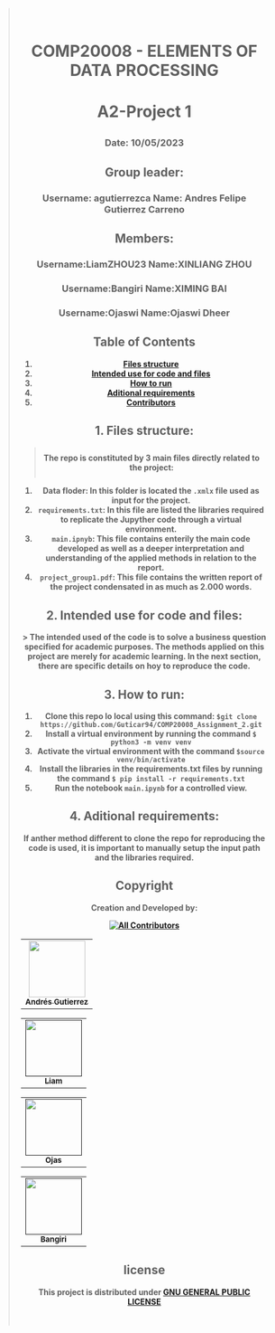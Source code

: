 <blockquote style="padding: 20px; text-align: center;">
<h1><b>COMP20008 - ELEMENTS OF DATA PROCESSING</b></p></h1>
<h1><b>A2-Project 1</b></p></h1>
<h3>Date: 10/05/2023</h3>

<h2><b>Group leader:<b></h2>
<h3><b>Username:</b> agutierrezca
<b>Name:</b> Andres Felipe Gutierrez Carreno</h3>
<h2><b>Members:</b></h2>
<h3><b>Username:</b>LiamZHOU23 <b>Name:</b>XINLIANG ZHOU </h3>
<h3><b>Username:</b>Bangiri <b>Name:</b>XIMING BAI</h3>
<h3><b>Username:</b>Ojaswi <b>Name:</b>Ojaswi Dheer</h3>

<h2> Table of Contents </h2>

  1. [Files structure](#structure)
  2. [Intended use for code and files](#intended-use)
  3. [How to run](#repository-structure)
  4. [Aditional requirements](#new-req)
  5. [Contributors](#contributors)
  
<h2 id="structure"> 1. Files structure: </h2>
<blockquote style="padding: 10px;"> The repo is constituted by 3 main files directly related to the project:</blockquote>
  
1. Data floder: In this folder is located the `.xmlx` file used as input for the project.
2. `requirements.txt`: In this file are listed the libraries required to replicate the Jupyther code through a virtual environment.
3. `main.ipnyb`: This file contains enterily the main code developed as well as a deeper interpretation and understanding of the applied methods in relation to the report.
4. `project_group1.pdf`: This file contains the written report of the project condensated in as much as 2.000 words.

<h2 id="intended-use"> 2. Intended use for code and files: </h2>
> The intended used of the code is to solve a business question specified for academic purposes. The methods applied on this project are merely for academic learning. In the next section, there are specific details on hoy to reproduce the code.

<h2 id="repository-structure"> 3. How to run: </h2>
  
1. Clone this repo lo local using this command: ```$git clone https://github.com/Guticar94/COMP20008_Assignment_2.git```<br>
2. Install a virtual environment by running the command `$ python3 -m venv venv`<br>
3. Activate the virtual environment with the command `$source venv/bin/activate`<br>
4. Install the libraries in the requirements.txt files by running the command `$ pip install -r requirements.txt`<br>
5. Run the notebook `main.ipynb` for a controlled view.<br>
  
<h2 id="new-req"> 4. Aditional requirements: </h2>
If anther method different to clone the repo for reproducing the code is used, it is important to manually setup the input path and the libraries required. 

<h2 id="contributors"> Copyright</h2>
Creation and Developed by:

<!-- ALL-CONTRIBUTORS-BADGE:START - Do not remove or modify this section -->
[![All Contributors](https://img.shields.io/badge/all_contributors-4-orange.svg?style=flat-square)](#contributors-)
  
<table>
  <tr>
    <td align="center"><a href="https://www.linkedin.com/in/andres-felipe-gutierrez-carre%C3%B1o-62242378/"><img src="https://drive.google.com/uc?export=view&id=1IDlBkB-iwdk8pSx7dLAciDCAumrnsGhq" width="100px;" alt=""/><br /><sub><b>Andrés Gutierrez</b></sub></a><br /></td>
  </tr>
</table>

<table>
  <tr>
    <td align="center"><a href=""><img src="https://avatars.githubusercontent.com/u/133085588?v=4" width="100px;" alt=""/><br /><sub><b>Liam</b></sub></a><br /></td>
  </tr>
</table>

<table>
  <tr>
    <td align="center"><a href=""><img src="https://avatars.githubusercontent.com/u/131924187?v=4" width="100px;" alt=""/><br /><sub><b>Ojas</b></sub></a><br /></td>
  </tr>
</table>
<table>
  <tr>
    <td align="center"><a href=""><img src="https://avatars.githubusercontent.com/u/133085588?v=4" width="100px;" alt=""/><br /><sub><b>Bangiri</b></sub></a><br /></td>
  </tr>
</table>

<h2>license</h2>
  
This project is distributed under [GNU GENERAL PUBLIC LICENSE](https://www.gnu.org/licenses/gpl-3.0.en.html)
